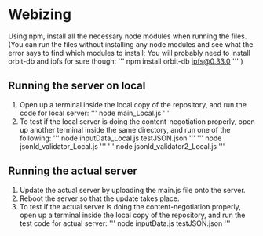 # Webizing

Using npm, install all the necessary node modules when running the files.
(You can run the files without installing any node modules and see what the error says to find which modules to install; You will probably need to install orbit-db and ipfs for sure though: 
'''
npm install orbit-db ipfs@0.33.0
'''
)

## Running the server on local

1. Open up a terminal inside the local copy of the repository, and run the code for local server:
'''
node main_Local.js
'''
2. To test if the local server is doing the content-negotiation properly, open up another terminal inside the same directory, and run one of the following:
'''
node inputData_Local.js testJSON.json
'''
'''
node jsonld_validator_Local.js
'''
'''
node jsonld_validator2_Local.js
'''

## Running the actual server

1. Update the actual server by uploading the main.js file onto the server.
2. Reboot the server so that the update takes place.
3. To test if the actual server is doing the content-negotiation properly, open up a terminal inside the local copy of the repository, and run the test code for actual server:
'''
node inputData.js testJSON.json
'''
